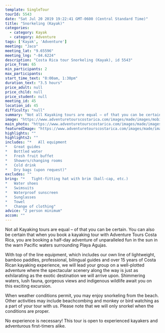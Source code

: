 ```yaml
---
template: SingleTour
tourId: 5543
date: "Sat Jul 20 2019 19:22:41 GMT-0600 (Central Standard Time)"
title: "Snorkeling (Kayak)"
categories: 
  - category: Kayak
  - category: Adventure
tags: ['Kayak', 'Adventure']
meeting: "Jaco"
meeting_lat: "9.65596"
meeting_lng: "-84.6224"
description: "Costa Rica tour Snorkeling (Kayak), id 5543"
price_from: 65
min_participants: 2
max_participants: 
start_time_text: "8:00am, 1:30pm"
duration_text: "3.5 hours"
price_adult: null
price_child: null
price_student: null
meeting_id: 45
location_id: 45
difficulty: "null"
summary: "Not all Kayaking tours are equal – of that you can be certain. You can also be certain that when you book a kayaking tour with Adventure Tours Costa Rica…"
image: "https://www.adventuretourscostarica.com/images/made/images/mobile/kayak-costa-rica_mob_320_250_c1.jpg"
main_photo: "https://www.adventuretourscostarica.com/images/made/images/mobile/kayak-costa-rica_mob_320_250_c1.jpg"
featuredImage: "https://www.adventuretourscostarica.com/images/made/images/mobile/kayak-costa-rica_mob_320_250_c1.jpg"
highlights: ""
highlights2: ""
includes: "*   All equipment
*   Great guides
*   Bottled water
*   Fresh fruit buffet
*   Showers/changing rooms
*   Cold drink
*   Dry bags (upon request)"
excludes: ""
bring: "*   Tight-fitting hat with brim (ball-cap, etc.)
*   Water shoes
*   Swimsuits
*   Waterproof sunscreen
*   Sunglasses
*   Towel
*   Change of clothing"
advice: "2 person minimum"
accom: ""
---
```

Not all Kayaking tours are equal – of that you can be certain. You can also be certain that when you book a kayaking tour with Adventure Tours Costa Rica, you are booking a half-day adventure of unparalleled fun in the sun in the warn Pacific waters surrounding Playa Agujas.

With top of the line equipment, which includes our own line of lightweight, bamboo paddles, professional, bilingual guides and over 15 years of Costa Rican kayaking experience, we will lead your group on a well-plotted adventure where the spectacular scenery along the way is just as exhilarating as the exotic destination we will arrive upon. Shimmering waters, lush fauna, gorgeous views and indigenous wildlife await you on this exciting excursion.

When weather conditions permit, you may enjoy snorkeling from the beach. Other activities may include beachcombing and monkey or bird watching as a part of your tour with us. Please note that we will only snorkel when the conditions are proper.

No experience is necessary! This tour is open to experienced kayakers and adventurous first-timers alike.
